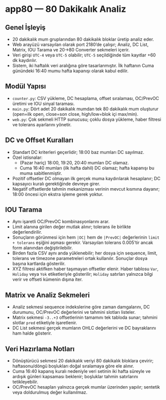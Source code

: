 # app80 — 80 Dakikalık Analiz

## Genel İşleyiş
- 20 dakikalık mum gruplarından 80 dakikalık bloklar üretip analiz eder.
- Web arayüzü varsayılan olarak port 2180’de çalışır; Analiz, DC List, Matrix, IOU Tarama ve 20→80 Converter sekmeleri içerir.
- Veri girişi `UTC-4` veya `UTC-5` olabilir; `UTC-5` seçildiğinde tüm kayıtlar +60 dk kaydırılır.
- Sistem, iki haftalık veri aralığına göre tasarlanmıştır. İlk haftanın Cuma günündeki 16:40 mumu hafta kapanışı olarak kabul edilir.

## Modül Yapısı
- `counter.py`: CSV yükleme, DC hesaplama, offset sıralaması, OC/PrevOC üretimi ve IOU sinyal taraması.
- `main.py`: Dört adet 20 dakikalık mumdan tek 80 dakikalık mum oluşturur (open=ilk open, close=son close, high/low=blok içi max/min).
- `web.py`: Çok sekmeli HTTP sunucusu; çoklu dosya yükleme, haber filtresi ve tolerans ayarlarını yönetir.

## DC ve Offset Kuralları
- Standart DC kriterleri geçerlidir; 18:00 baz mumları DC sayılmaz.
- Özel istisnalar:
  - (Pazar hariç) 18:00, 19:20, 20:40 mumları DC olamaz.
  - Cuma 16:40 mumları (ilk hafta dahil) DC olamaz; hafta kapanışı bu muma sabitlenmiştir.
- Pozitif offsetler DC olmayan ilk gerçek muma kaydırılarak hesaplanır; DC kapsayıcı kuralı gerektiğinde devreye girer.
- Negatif offsetlerde tahmin mekanizması verinin mevcut kısmına dayanır; 18:00 öncesi için ekstra işleme gerek yoktur.

## IOU Tarama
- Aynı işaretli OC/PrevOC kombinasyonlarını arar.
- Limit alanına girilen değer mutlak alınır; tolerans ile birlikte değerlendirilir.
- Sonuçların görünmesi için hem `|OC|` hem de `|PrevOC|` değerlerinin `limit + tolerans` eşiğini aşması gerekir. Varsayılan tolerans 0.005’tir ancak form alanından değiştirilebilir.
- Birden fazla CSV aynı anda yüklenebilir; her dosya için sequence, limit, tolerans ve timezone parametreleri ortak kullanılır. Sonuçlar dosya başına kartlarda gösterilir.
- XYZ filtresi aktifken haber taşımayan offsetler elenir. Haber tablosu `Var`, `Holiday` veya `Yok` etiketleriyle gösterilir; `Holiday` satırları yalnızca bilgi verir ve offseti kümenin dışına iter.

## Matrix ve Analiz Sekmeleri
- Analiz sekmesi sequence indekslerine göre zaman damgalarını, DC durumunu, OC/PrevOC değerlerini ve tahmini slotları listeler.
- Matrix sekmesi `-3..+3` offsetlerinin tamamını tek tabloda sunar; tahmini slotlar `pred` etiketiyle işaretlenir.
- DC List sekmesi gerçek mumların OHLC değerlerini ve DC bayraklarını ham halde gösterir.

## Veri Hazırlama Notları
- Dönüştürücü sekmesi 20 dakikalık veriyi 80 dakikalık bloklara çevirir; haftasonu/döngü boşlukları doğal sıralamaya göre ele alınır.
- Cuma 16:40 kapanış kuralı nedeniyle veri setinin iki hafta süreyle ve ardışık günleri kapsaması beklenir; boşluklar tahmin satırlarını tetikleyebilir.
- OC/PrevOC hesapları yalnızca gerçek mumlar üzerinden yapılır; sentetik veya doldurulmuş değer kullanılmaz.
